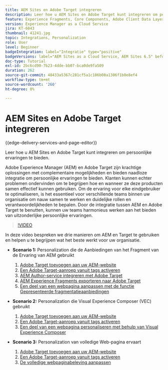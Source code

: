 ```yaml
---
title: AEM Sites en Adobe Target integreren
description: Leer hoe u AEM Sites en Adobe Target kunt integreren om persoonlijke ervaringen te bieden.
feature: Experience Fragments, Core Components, Adobe Client Data Layer
version: Experience Manager as a Cloud Service
jira: KT-6043
thumbnail: 41241.jpg
topic: Integrations, Personalization
role: User
level: Beginner
badgeIntegration: label="Integratie" type="positive"
badgeVersions: label="AEM Sites as a Cloud Service, AEM Sites 6.5" before-title="false"
doc-type: Tutorial
exl-id: 2bc6cd90-7b23-4dde-bb07-bca0de9fa509
duration: 262
source-git-commit: 48433a5367c281cf5a1c106b08a1306f1b0e8ef4
workflow-type: tm+mt
source-wordcount: '260'
ht-degree: 0%

---
```


# AEM Sites en Adobe Target integreren

{{edge-delivery-services-and-page-editor}}

Leer hoe u AEM Sites en Adobe Target kunt integreren om persoonlijke ervaringen te bieden.

Adobe Experience Manager (AEM) en Adobe Target zijn krachtige oplossingen met complementaire mogelijkheden en bieden naadloze integratie om persoonlijke ervaringen te bieden. Klanten kunnen echter problemen ondervinden om te begrijpen hoe en wanneer ze deze producten samen effectief kunnen gebruiken. Om de ervaring voor elke eindgebruiker te optimaliseren, is het essentieel voor verschillende teams binnen uw organisatie om nauw samen te werken en duidelijke rollen en verantwoordelijkheden te bepalen. Door de integratie tussen AEM en Adobe Target te benutten, kunnen uw teams harmonieus werken aan het bieden van uitzonderlijke persoonlijke ervaringen.

>[!VIDEO](https://video.tv.adobe.com/v/41241?quality=12&learn=on)

In deze video bespreken we drie manieren om AEM en Target te gebruiken en helpen u te begrijpen wat het beste werkt voor uw organisatie.

* __Scenario 1:__ Personalization die de Aanbiedingen van het Fragment van de Ervaring van AEM gebruikt

   1. [Adobe Target toevoegen aan uw AEM-website](./add-target-launch-extension.md)
   1. [Een Adobe Target-aanroep vanuit tags activeren](./load-and-fire-target.md)
   1. [AEM Author-service integreren met Adobe Target](./setup-aem-target-cloud-service.md)
   1. [AEM Experience Fragments exporteren naar Adobe Target](./export-experience-fragment-target.md)
   1. [Een deel van een webpagina aanpassen met de functie Gepresenteerde fragmentatieaanbiedingen](./create-target-activity.md)

* __Scenario 2:__ Personalization die Visual Experience Composer (VEC) gebruikt

   1. [Adobe Target toevoegen aan uw AEM-website](./add-target-launch-extension.md)
   1. [Een Adobe Target-aanroep vanuit tags activeren](./load-and-fire-target.md)
   1. [Een deel van een webpagina personaliseren met behulp van Visual Experience Composer](./personalization-using-vec.md)

* __Scenario 3:__ Personalization van volledige Web-pagina ervaart

   1. [Adobe Target toevoegen aan uw AEM-website](./add-target-launch-extension.md)
   1. [Een Adobe Target-aanroep vanuit tags activeren](./load-and-fire-target.md)
   1. [De volledige webpaginabeleving aanpassen](./personalization-web-page.md)
